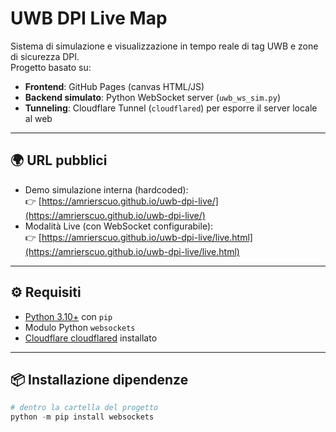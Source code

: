# UWB DPI Live Map

Sistema di simulazione e visualizzazione in tempo reale di tag UWB e zone di sicurezza DPI.  
Progetto basato su:
- **Frontend**: GitHub Pages (canvas HTML/JS)
- **Backend simulato**: Python WebSocket server (`uwb_ws_sim.py`)
- **Tunneling**: Cloudflare Tunnel (`cloudflared`) per esporre il server locale al web

---

## 🌍 URL pubblici
- Demo simulazione interna (hardcoded):  
  👉 [https://amrierscuo.github.io/uwb-dpi-live/](https://amrierscuo.github.io/uwb-dpi-live/)
- Modalità Live (con WebSocket configurabile):  
  👉 [https://amrierscuo.github.io/uwb-dpi-live/live.html](https://amrierscuo.github.io/uwb-dpi-live/live.html)

---

## ⚙️ Requisiti
- [Python 3.10+](https://www.python.org/) con `pip`
- Modulo Python `websockets`
- [Cloudflare cloudflared](https://developers.cloudflare.com/cloudflare-one/connections/connect-apps/install-and-setup/installation/) installato

---

## 📦 Installazione dipendenze

```powershell
# dentro la cartella del progetto
python -m pip install websockets
